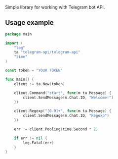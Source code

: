 Simple library for working with Telegram bot API.
## Usage example
```go
package main

import (
	"log"
	ta "telegram-api/telegram-api"
	"time"
)

const token = "YOUR TOKEN"

func main() {
	client := ta.New(token)

	client.Command("start", func(m ta.Message) {
		client.SendMessage(m.Chat.ID, "Welcome!")
	})

	client.Regexp("[0-9]+", func(m ta.Message) {
		client.SendMessage(m.Chat.ID, "Regexp")
	})

	err := client.Pooling(time.Second * 2)

	if err != nil {
		log.Fatal(err)
	}
}
```